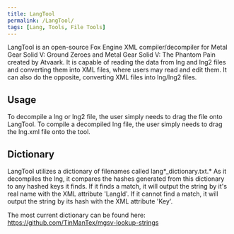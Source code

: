 ```yaml
---
title: LangTool
permalink: /LangTool/
tags: [Lang, Tools, File Tools]
---
```


LangTool is an open-source Fox Engine XML compiler/decompiler for Metal
Gear Solid V: Ground Zeroes and Metal Gear Solid V: The Phantom Pain
created by Atvaark. It is capable of reading the data from lng and lng2
files and converting them into XML files, where users may read and edit
them. It can also do the opposite, converting XML files into lng/lng2
files.

## Usage

To decompile a lng or lng2 file, the user simply needs to drag the file
onto LangTool. To compile a decompiled lng file, the user simply needs
to drag the lng.xml file onto the tool.

## Dictionary

LangTool utilizes a dictionary of filenames called
lang*_dictionary.txt.* As it decompiles the lng, it compares the hashes
generated from this dictionary to any hashed keys it finds. If it finds
a match, it will output the string by it's real name with the XML
attribute 'LangId'. If it cannot find a match, it will output the string
by its hash with the XML attribute 'Key'.

The most current dictionary can be found here:
<https://github.com/TinManTex/mgsv-lookup-strings>
